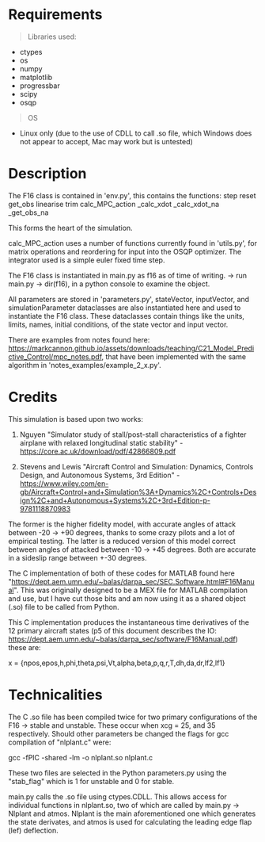# Requirements

> Libraries used:

- ctypes
- os
- numpy
- matplotlib
- progressbar
- scipy
- osqp

> OS

- Linux only (due to the use of CDLL to call .so file, which Windows does not appear to accept, Mac may work but is untested)

# Description

The F16 class is contained in 'env.py', this contains the functions:
	step
	reset
	get_obs
	linearise
	trim
	calc_MPC_action
	_calc_xdot
	_calc_xdot_na
	_get_obs_na

This forms the heart of the simulation.

calc_MPC_action uses a number of functions currently found in 'utils.py', for matrix operations and reordering for input into the OSQP optimizer. The integrator used is a simple euler fixed time step.

The F16 class is instantiated in main.py as f16 as of time of writing. -> run main.py -> dir(f16), in a python console to examine the object.

All parameters are stored in 'parameters.py', stateVector, inputVector, and simulationParameter dataclasses are also instantiated here and used to instantiate the F16 class. These dataclasses contain things like the units, limits, names, initial conditions, of the state vector and input vector.

There are examples from notes found here: https://markcannon.github.io/assets/downloads/teaching/C21_Model_Predictive_Control/mpc_notes.pdf, that have been implemented with the same algorithm in 'notes_examples/example_2_x.py'.

# Credits

This simulation is based upon two works:

1. Nguyen "Simulator study of stall/post-stall characteristics of a fighter airplane with relaxed longitudinal static stability" - https://core.ac.uk/download/pdf/42866809.pdf

2. Stevens and Lewis "Aircraft Control and Simulation: Dynamics, Controls Design, and Autonomous Systems, 3rd Edition" - https://www.wiley.com/en-gb/Aircraft+Control+and+Simulation%3A+Dynamics%2C+Controls+Design%2C+and+Autonomous+Systems%2C+3rd+Edition-p-9781118870983

The former is the higher fidelity model, with accurate angles of attack between -20 -> +90 degrees, thanks to some crazy pilots and a lot of empirical testing. The latter is a reduced version of this model correct between angles of attacked between -10 -> +45 degrees. Both are accurate in a sideslip range between +-30 degrees.

The C implementation of both of these codes for MATLAB found here "https://dept.aem.umn.edu/~balas/darpa_sec/SEC.Software.html#F16Manual". This was originally designed to be a MEX file for MATLAB compilation and use, but I have cut those bits and am now using it as a shared object (.so) file to be called from Python.

This C implementation produces the instantaneous time derivatives of the 12 primary aircraft states (p5 of this document describes the IO: https://dept.aem.umn.edu/~balas/darpa_sec/software/F16Manual.pdf) these are:

x = {npos,epos,h,phi,theta,psi,Vt,alpha,beta,p,q,r,T,dh,da,dr,lf2,lf1}

# Technicalities

The C .so file has been compiled twice for two primary configurations of the F16 -> stable and unstable. These occur when xcg = 25, and 35 respectively. Should other parameters be changed the flags for gcc compilation of "nlplant.c" were:

gcc -fPIC -shared -lm -o nlplant.so nlplant.c

These two files are selected in the Python parameters.py using the "stab_flag" which is 1 for unstable and 0 for stable.

main.py calls the .so file using ctypes.CDLL. This allows access for individual functions in nlplant.so, two of which are called by main.py -> Nlplant and atmos. Nlplant is the main aforementioned one which generates the state derivates, and atmos is used for calculating the leading edge flap (lef) deflection.

